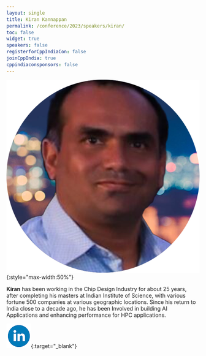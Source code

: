```yaml
---
layout: single
title: Kiran Kannappan
permalink: /conference/2023/speakers/kiran/
toc: false
widget: true
speakers: false
registerforCppIndiaCon: false
joinCppIndia: true
cppindiaconsponsors: false
---
```

![Kiran Kannappan](/conference/2023/graphics/speakers/kiran.png "Kiran Kannappan"){:style="max-width:50%"}

**Kiran** has been working in the Chip Design Industry for about 25 years, after completing his masters at Indian Institute of Science, with various fortune 500 companies at various geographic locations. Since his return to India close to a decade ago, he has been Involved in building AI Applications and enhancing performance for HPC applications.  

[![Kiran Kannappan](/assets/images/linkedin.png "Kiran Kannappan")](https://in.linkedin.com/in/kirankannappan ){:target="_blank"}
<pre>











































</pre>